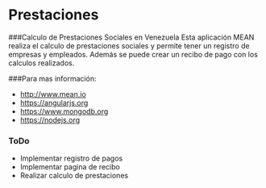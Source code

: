 # Prestaciones

###Calculo de Prestaciones Sociales en Venezuela
Esta aplicación MEAN realiza el calculo de prestaciones sociales y permite tener un registro de empresas y empleados. Además se puede crear un recibo de pago con los calculos realizados.

###Para mas información:
* http://www.mean.io
* https://angularjs.org
* https://www.mongodb.org
* https://nodejs.org

### ToDo
* Implementar registro de pagos
* Implementar pagina de recibo
* Realizar calculo de prestaciones



